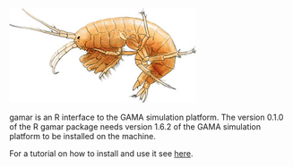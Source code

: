 ![Alt](/inst/images/logo.jpg "gamar")

gamar is an R interface to the GAMA simulation platform. The version 0.1.0 of
the R gamar package needs version 1.6.2 of the GAMA simulation platform to be
installed on the machine.

For a tutorial on how to install and use it see [here](http://example.com "Title").
